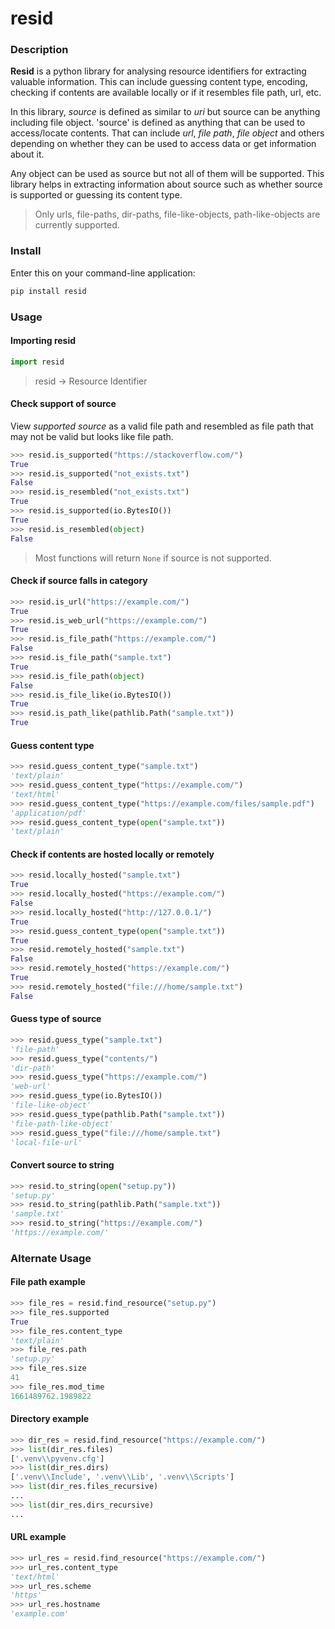 # resid

### Description
**Resid** is a python library for analysing resource identifiers 
for extracting valuable information. This can include guessing content 
type, encoding, checking if contents are available locally or if it 
resembles file path, url, etc.

In this library, _source_ is defined as similar to _uri_ but source
can be anything including file object. 'source' is defined as anything
that can be used to access/locate contents. That can include _url_, 
_file path_, _file object_ and others depending on whether
they can be used to access data or get information about it.

Any object can be used as source but not all of them will be supported.
This library helps in extracting information about source such as whether
source is supported or guessing its content type.

> Only urls, file-paths, dir-paths, file-like-objects, path-like-objects are currently supported. 

### Install
Enter this on your command-line application:  
```bash 
pip install resid
```

### Usage
#### Importing resid
```python
import resid
```
> resid -> Resource Identifier

#### Check support of source
View _supported source_ as a valid file path and resembled as file path
that may not be valid but looks like file path.
```python
>>> resid.is_supported("https://stackoverflow.com/")
True
>>> resid.is_supported("not_exists.txt")
False
>>> resid.is_resembled("not_exists.txt")
True
>>> resid.is_supported(io.BytesIO())
True
>>> resid.is_resembled(object)
False
```
> Most functions will return `None` if source is not supported.

#### Check if source falls in category
```python
>>> resid.is_url("https://example.com/")
True
>>> resid.is_web_url("https://example.com/")
True
>>> resid.is_file_path("https://example.com/")
False
>>> resid.is_file_path("sample.txt")
True
>>> resid.is_file_path(object)
False
>>> resid.is_file_like(io.BytesIO())
True
>>> resid.is_path_like(pathlib.Path("sample.txt"))
True
```


#### Guess content type
```python
>>> resid.guess_content_type("sample.txt")
'text/plain'
>>> resid.guess_content_type("https://example.com/")
'text/html'
>>> resid.guess_content_type("https://example.com/files/sample.pdf")
'application/pdf'
>>> resid.guess_content_type(open("sample.txt"))
'text/plain'
```

#### Check if contents are hosted locally or remotely
```python
>>> resid.locally_hosted("sample.txt")
True
>>> resid.locally_hosted("https://example.com/")
False
>>> resid.locally_hosted("http://127.0.0.1/")
True
>>> resid.guess_content_type(open("sample.txt"))
True
>>> resid.remotely_hosted("sample.txt")
False
>>> resid.remotely_hosted("https://example.com/")
True
>>> resid.remotely_hosted("file:///home/sample.txt")
False
```

#### Guess type of source
```python
>>> resid.guess_type("sample.txt")
'file-path'
>>> resid.guess_type("contents/")
'dir-path'
>>> resid.guess_type("https://example.com/")
'web-url'
>>> resid.guess_type(io.BytesIO())
'file-like-object'
>>> resid.guess_type(pathlib.Path("sample.txt"))
'file-path-like-object'
>>> resid.guess_type("file:///home/sample.txt")
'local-file-url'
```

#### Convert source to string
```python
>>> resid.to_string(open("setup.py"))
'setup.py'
>>> resid.to_string(pathlib.Path("sample.txt"))
'sample.txt'
>>> resid.to_string("https://example.com/")
'https://example.com/'
```


### Alternate Usage
#### File path example
```python
>>> file_res = resid.find_resource("setup.py")
>>> file_res.supported
True
>>> file_res.content_type
'text/plain'
>>> file_res.path
'setup.py'
>>> file_res.size
41
>>> file_res.mod_time
1661489762.1989822
```

#### Directory example
```python
>>> dir_res = resid.find_resource("https://example.com/")
>>> list(dir_res.files)
['.venv\\pyvenv.cfg']
>>> list(dir_res.dirs)
['.venv\\Include', '.venv\\Lib', '.venv\\Scripts']
>>> list(dir_res.files_recursive)
...
>>> list(dir_res.dirs_recursive)
...
```

#### URL example
```python
>>> url_res = resid.find_resource("https://example.com/")
>>> url_res.content_type
'text/html'
>>> url_res.scheme
'https'
>>> url_res.hostname
'example.com'
